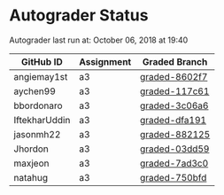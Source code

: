 # Autograder Status
Autograder last run at: October 06, 2018 at 19:40

| GitHub ID | Assignment | Graded Branch |
|-----------|------------|---------------|
| angiemay1st | a3 | [graded-8602f7](https://github.com/Fall2018COMP401-001/a3-angiemay1st/tree/graded-8602f7) | 
| aychen99 | a3 | [graded-117c61](https://github.com/Fall2018COMP401-001/a3-aychen99/tree/graded-117c61) | 
| bbordonaro | a3 | [graded-3c06a6](https://github.com/Fall2018COMP401-001/a3-bbordonaro/tree/graded-3c06a6) | 
| IftekharUddin | a3 | [graded-dfa191](https://github.com/Fall2018COMP401-001/a3-IftekharUddin/tree/graded-dfa191) | 
| jasonmh22 | a3 | [graded-882125](https://github.com/Fall2018COMP401-001/a3-jasonmh22/tree/graded-882125) | 
| Jhordon | a3 | [graded-03dd59](https://github.com/Fall2018COMP401-001/a3-Jhordon/tree/graded-03dd59) | 
| maxjeon | a3 | [graded-7ad3c0](https://github.com/Fall2018COMP401-001/a3-maxjeon/tree/graded-7ad3c0) | 
| natahug | a3 | [graded-750bfd](https://github.com/Fall2018COMP401-001/a3-natahug/tree/graded-750bfd) | 
